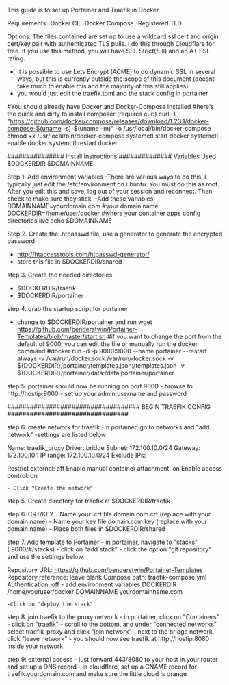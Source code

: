 This guide is to set up Portainer and Traefik in Docker

Requirements
-Docker CE
-Docker Compose
-Registered TLD

Options:
The files contained are set up to use a wildcard ssl cert and origin cert/key pair with authenticated TLS pulls.  I do this through Cloudflare for free.  If you use this method, you will have SSL Strict(full) and an A+ SSL rating.
- It is possible to use Lets Encrypt (ACME) to do dynamic SSL in several ways, but this is currently outside the scope of this document (doesnt take much to enable this and the majority of this still applies)
- you would just edit the traefik.toml and the stack config in portainer

#You should already have Docker and Docker-Compose installed
#here's the quick and dirty to install composer (requires curl)
curl -L "https://github.com/docker/compose/releases/download/1.23.1/docker-compose-$(uname -s)-$(uname -m)" -o /usr/local/bin/docker-compose
chmod +x /usr/local/bin/docker-compose
systemctl start docker
systemctl enable docker
systemctl restart docker

############### Install Instructions ##############
Variables Used
$DOCKERDIR
$DOMAINNAME


Step 1.  Add environment variables
    -There are various ways to do this.  I typically just edit the /etc/environment on ubuntu.  You must do this as root.  After you edit this and save, log out of your session and reconnect.  Then check to make sure they stick.
    -Add these variables
        DOMAINNAME=yourdomain.com    #your domain name
        DOCKERDIR=/home/user/docker  #where your container apps config directories live
echo $DOMAINNAME

Step 2.  Create the .htpasswd file, use a generator to generate the encrypted password
 - http://htaccesstools.com/htpasswd-generator/
 - store this file in $DOCKERDIR/shared

step 3.  Create the needed directories
 - $DOCKERDIR/traefik
 - $DOCKERDIR/portainer

step 4. grab the startup script for portainer
 - change to $DOCKERDIR/portainer and run 
wget https://github.com/benderstwin/Portainer-Templates/blob/master/start.sh
#if you want to change the port from the default of 9000, you can edit the file or manually run the docker command 
#docker run -d -p 9000:9000 --name portainer --restart always -v /var/run/docker.sock:/var/run/docker.sock -v ${DOCKERDIR}/portainer/templates.json:/templates.json -v ${DOCKERDIR}/portainer/data:/data portainer/portainer

step 5.  portainer should now be running on port 9000
    - browse to http://hostip:9000
    - set up your admin username and password

###################################  BEGIN TRAEFIK CONFIG ################################

step 6.  create network for traefik
    -In portainer, go to networks and "add network"
    -settings are listed below

Name: traefik_proxy
Driver: bridge
Subnet: 172.100.10.0/24             Gateway: 172.100.10.1
IP range: 172.100.10.0/24           Exclude IPs:

Restrict external: off
Enable manual container attachment: on
Enable access control: on

    - Click "Create the network"

step 5. Create directory for traefik at $DOCKERDIR/traefik

step 6. CRT/KEY
    -  Name your .crt file domain.com.crt (replace with your domain name)
    -  Name your key file domain.com.key (replace with your domain name)
    -  Place both files in $DOCKERDIR/shared

step 7.  Add template to Portainer
    - in portainer, navigate to "stacks" (:9000/#/stacks)
    - click on "add stack"
    - click the option "git repository" and use the settings below

Repository URL: https://github.com/benderstwin/Portainer-Templates
Repository reference: leave blank
Compose path: traefik-compose.yml
Authentication: off
    - add environment variables
DOCKERDIR       /home/youruser/docker
DOMAINNAME      yourdomainname.com

    -Click on "deploy the stack"

step 8.  join traefik to the proxy network
    - in portainer, click on "Containers"
    - click on "traefik"
    - scroll to the bottom, and under "connected networks" select traefik_proxy and click "join network"
    - next to the bridge network, click "leave network"
    - you should now see traefik at http://hostip:8080 inside your network

step 9: external access
    - just forward 443/8080 to your host in your router and set up a DNS record
    - in cloudflare, set up a CNAME record for traefik.yourdomain.com and make sure the little cloud is orange
    